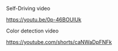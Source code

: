 Self-Driving video

https://youtu.be/0p-46BOUlUk

Color detection video

https://youtube.com/shorts/caNWaDpFNFk